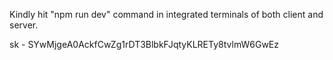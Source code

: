 Kindly hit "npm run dev" command in integrated terminals of both client and server.

sk - SYwMjgeA0AckfCwZg1rDT3BlbkFJqtyKLRETy8tvlmW6GwEz